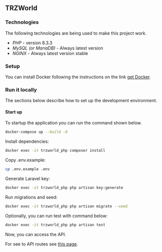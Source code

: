 ## TRZWorld

### Technologies
The following technologies are being used to make this project work.

- *PHP* - version 8.3.3
- *MySQL (or MariaDB)* - Always latest version
- *NGINX* - Always latest version stable

### Setup

You can install Docker following the instructions on the link [get Docker](https://docs.docker.com/engine/install/).

### Run it locally
The sections below describe how to set up the development environment.

#### Start up
To startup the application you can run the command shown below.

```bash
docker-compose up --build -d
```

Install dependencies:

```bash
docker exec -it trzworld_php composer install
```

Copy .env.example:

```bash
cp .env.example .env
```

Generate Laravel key:

```bash
docker exec -it trzworld_php php artisan key:generate
```

Run migrations and seed:

```bash
docker exec -it trzworld_php php artisan migrate --seed
```

Optionally, you can run test with command below:

```bash
docker exec -it trzworld_php php artisan test
```

Now, you can access the API.

For see to API routes see [this page](http://localhost/api/documentation).
